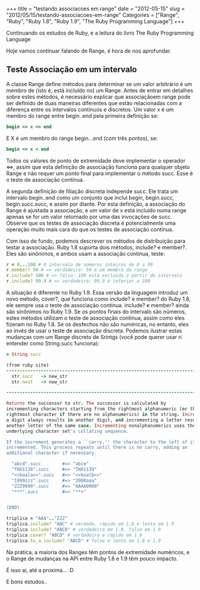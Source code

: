 +++
title = "testando associacoes em range"
date = "2012-05-15"
slug = "2012/05/15/testando-associacoes-em-range"
Categories = ["Range", "Ruby", "Ruby 1.8", "Ruby 1.9", "The Ruby Programming Language"]
+++
<!--more-->
<p>Continuando os estudos de Ruby, e a leitura do livro The Ruby Programming Language</p>

<p>Hoje vamos continuar falando de Range, é hora de nos aprofundar.</p>

<h2>Teste Associação em um intervalo</h2>

A classe Range define métodos para determinar se um valor arbitrário é um membro de (isto é, está incluído no) um Range. Antes de entrar em
detalhes sobre estes métodos, é necessário explicar que associaçãoem range pode ser definido de duas maneiras diferentes que estão relacionadas com a diferença entre os intervalos contínuos e discretos. Um valor x é um membro do range entre begin..end pela primeira definição se:

``` ruby Range
begin <= x <= end
```

E X é um membro do range begin...end (com três pontos), se:

``` ruby Range
begin <= x < end
```

Todos os valores de ponto de extremidade deve implementar o operador <=>, assim que esta definição de associação funciona para qualquer objeto Range e não requer um ponto final para implementar o método succ. Esse é o teste de associação contínua.

A segunda definição de filiação discreta independe succ. Ele trata um intervalo begin..end como um conjunto que inclui begin, begin.succ, begin.succ.succ, e assim por diante. Por esta definição, a associação do Range é ajustada a associação, e um valor de x está incluído numa range apenas se for um valor retornado por uma das invocações de succ. Observe que os testes de associação discreta é potencialmente
uma operação muito mais cara do que os testes de associação contínua.

Com isso de fundo, podemos descrever os métodos de distribuição para testar a associação. Ruby 1.8 suporta dois métodos, include?
e member?. Eles são sinônimos, e ambos usam a associação contínua, teste:

```ruby Range
r = 0...100 # O intervalo de números inteiros de 0 a 99
r.member? 50 # => verdadeira: 50 é um membro da range
r.include? 100 # => falso: 100 está excluída a partir do intervalo
r.include? 99.9 # => verdadeira: 99,9 é inferior a 100
```

A situação é diferente no Ruby 1.9. Essa versão da linguagem introduz um novo método, cover?, que
funciona como include? e member? do Ruby 1.8, ele sempre usa o teste de associação contínua.
include? e member? ainda são sinônimos no Ruby 1.9. Se os pontos finais do intervalo são números, estes métodos utilizam o
teste de associação contínua, assim como eles fizeram no Ruby 1.8. Se os desfechos não são numéricas, no entanto, eles ao invés de
usar o teste de associação discreta. Podemos ilustrar estas mudanças com um Range discreto de Srintgs (você pode querer usar ri entender como String.succ funciona):

``` ruby ri String.succ
= String.succ

(from ruby site)
------------------------------------------------------------------------------
  str.succ   -> new_str
  str.next   -> new_str

------------------------------------------------------------------------------

Returns the successor to str. The successor is calculated by
incrementing characters starting from the rightmost alphanumeric (or the
rightmost character if there are no alphanumerics) in the string. Incrementing
a digit always results in another digit, and incrementing a letter results in
another letter of the same case. Incrementing nonalphanumerics uses the
underlying character set's collating sequence.

If the increment generates a ``carry,'' the character to the left of it is
incremented. This process repeats until there is no carry, adding an
additional character if necessary.

  "abcd".succ        #=> "abce"
  "THX1138".succ     #=> "THX1139"
  "<<koala>>".succ   #=> "<<koalb>>"
  "1999zzz".succ     #=> "2000aaa"
  "ZZZ9999".succ     #=> "AAAA0000"
  "***".succ         #=> "**+"


(END)
```

```ruby Range
triplica = "AAA".."ZZZ"
triplica.include? "ABC" # verdade, rápido em 1.8 e lento em 1.9
triplica.include? "ABCD" # verdadeira em 1.8, false em 1.9
triplica.cover? "ABCD" # verdadeiro e rápido em 1.9
triplica.to_a.include? "ABCD" # false e lento em 1.8 e 1.9
```

Na prática, a maioria dos Ranges têm pontos de extremidade numéricos, e o Range de mudanças na API entre Ruby 1.8
e 1.9 têm pouco impacto.


É isso ai, até a proxima... :D

E bons estudos..
